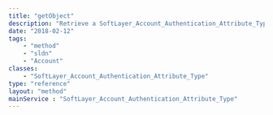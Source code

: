 ```yaml
---
title: "getObject"
description: "Retrieve a SoftLayer_Account_Authentication_Attribute_Type record."
date: "2018-02-12"
tags:
    - "method"
    - "sldn"
    - "Account"
classes:
    - "SoftLayer_Account_Authentication_Attribute_Type"
type: "reference"
layout: "method"
mainService : "SoftLayer_Account_Authentication_Attribute_Type"
---
```

